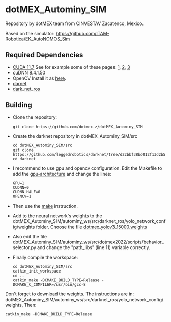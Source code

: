 # dotMEX_Autominy_SIM
Repository by dotMEX team from CINVESTAV Zacatenco, Mexico. 

Based on the simulator: 
https://github.com/ITAM-Robotica/EK_AutoNOMOS_Sim

## Required Dependencies
- [CUDA 11.7](https://docs.nvidia.com/cuda/cuda-installation-guide-linux/index.html) See for example some of these pages: [1](https://techzizou.com/install-cuda-and-cudnn-on-windows-and-linux/#linux), [2](https://medium.com/geekculture/yolov4-darknet-installation-and-usage-on-your-system-windows-linux-8dec2cea6e81#a59a), [3](https://pjreddie.com/darknet/yolo/)
- cuDNN 8.4.1.50
- OpenCV  Install it as [here](https://efcomputer.net.au/blog/4-steps-to-install-darknet-with-cuda-and-opencv-for-realtime-object-detection/).
- [darnet](https://github.com/leggedrobotics/darknet/tree/d22bbf38bd012f13d2b50c8d98149cd4a9889b7a)
- [dark_net_ros](https://github.com/leggedrobotics/darknet_ros)

## Building
-	Clone the repository:

		git clone https://github.com/dotmex-z/dotMEX_Autominy_SIM
	
-	Create the darknet repository in dotMEX_Autominy_SIM/src 

		cd dotMEX_Autominy_SIM/src
		git clone https://github.com/leggedrobotics/darknet/tree/d22bbf38bd012f13d2b50c8d98149cd4a9889b7a
		cd darknet

-	I recommend to use gpu and opencv configuration. Edit the Makefile to add the [gpu-architecture](https://developer.nvidia.com/cuda-gpus) and change the lines:

		GPU=1
		CUDNN=0
		CUDNN_HALF=0
		OPENCV=1

-	Then use the [make](https://pjreddie.com/darknet/install/) instruction.

-	Add to the neural network's weights to the dotMEX_Autominy_SIM/autominy_ws/src/darknet_ros/yolo_network_config/weights folder. Choose the file [dotmex_yolov3_15000.weights](https://drive.google.com/drive/folders/1a95cmAPXt_KvZuGdBtEg6sZWuQqUulx1?usp=sharing) 

-	Also edit the file dotMEX_Autominy_SIM/autominy_ws/src/dotmex2022/scripts/behavior_selector.py and change the "path_libs" (line 11) variable correctly.

-	Finally compile the workspace:

		cd dotMEX_Autominy_SIM/src
		catkin_init_workspace
		cd ..
		catkin_make -DCMAKE_BUILD_TYPE=Release -DCMAKE_C_COMPILER=/usr/bin/gcc-8

	






Don't forget to download the weights. The instructions are in: dotMEX_Autominy_SIM/autominy_ws/src/darknet_ros/yolo_network_config/weights, Then:

	catkin_make -DCMAKE_BUILD_TYPE=Release
	
	

